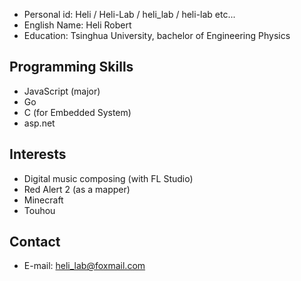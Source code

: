 
* Personal id: Heli / Heli-Lab / heli_lab / heli-lab etc...
* English Name: Heli Robert
* Education: Tsinghua University, bachelor of Engineering Physics

## Programming Skills
* JavaScript (major)
* Go
* C (for Embedded System)
* asp.net

## Interests
* Digital music composing (with FL Studio)
* Red Alert 2 (as a mapper)
* Minecraft
* Touhou

## Contact
* E-mail: heli_lab@foxmail.com

